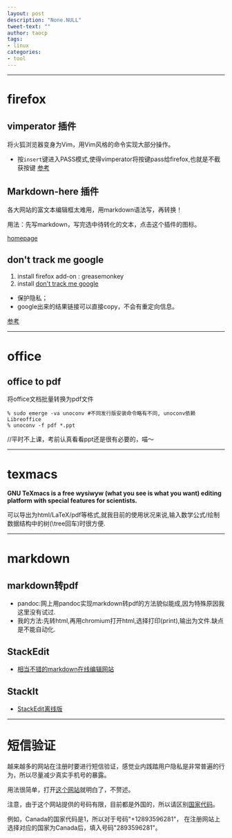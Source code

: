 ```yaml
---
layout: post
description: "None.NULL"
tweet-text: ""
author: taocp
tags:
- linux
categories:
- tool
---
```


---
# firefox

## vimperator 插件

将火狐浏览器变身为Vim，用Vim风格的命令实现大部分操作。

  * 按`insert`键进入PASS模式,使得vimperator将按键pass给firefox,也就是不截获按键 [参考](http://blog.log4d.com/2011/07/vimperator-pass-through/)

## Markdown-here 插件

各大网站的富文本编辑框太难用，用markdown语法写，再转换！

用法：先写markdown，写完选中待转化的文本，点击这个插件的图标。

[homepage](http://markdown-here.com)

## don't track me google

1. install firefox add-on : greasemonkey
2. install [don't track me google](http://userscripts-mirror.org/scripts/show/121923.html)

- 保护隐私；
- google出来的结果链接可以直接copy，不会有重定向信息。

[参考](http://stackoverflow.com/questions/5780809/real-link-to-file-in-google-search-results)

---
# office
## office to pdf

将office文档批量转换为pdf文件

    % sudo emerge -va unoconv #不同发行版安装命令略有不同, unoconv依赖Libreoffice
    % unoconv -f pdf *.ppt
//平时不上课，考前认真看看ppt还是很有必要的，喵～

---
# texmacs
**GNU TeXmacs is a free wysiwyw (what you see is what you want) editing platform with special features for scientists.**

可以导出为html/LaTeX/pdf等格式,就我目前的使用状况来说,输入数学公式/绘制数据结构中的树(\tree回车)时很方便.


---
# markdown
## markdown转pdf
- pandoc:网上用pandoc实现markdown转pdf的方法貌似能成,因为特殊原因我这里没有试过.
- 我的方法:先转html,再用chromium打开html,选择打印(print),输出为文件.缺点是不能自动化.

## StackEdit
- [相当不错的markdown在线编辑网站](https://stackedit.io)

## StackIt
- [StackEdit离线版](https://github.com/leeluolee/stackit)


---
# 短信验证
越来越多的网站在注册时要进行短信验证，感觉业内践踏用户隐私是非常普遍的行为，所以尽量减少真实手机号的暴露。

用法很简单，打开[这个网站](http://www.receivesmsonline.net)就明白了，不赘述。

注意，由于这个网站提供的号码有限，目前都是外国的，所以请区别[国家代码](http://countrycode.org)。

例如，Canada的国家代码是1，所以对于号码"+12893596281"，
在注册网站上选择对应的国家为Canada后，填入号码"2893596281"。
